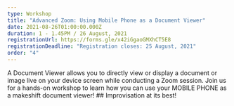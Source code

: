 ```yaml
---
type: Workshop
title: "Advanced Zoom: Using Mobile Phone as a Document Viewer"
date: 2021-08-26T01:00:00.000Z
duration: 1 - 1.45PM / 26 August, 2021
registrationUrl: https://forms.gle/x42iGgaoGMXhCT5E8
registrationDeadline: "Registration closes: 25 August, 2021"
order: "4"
---
```

A Document Viewer allows you to directly view or display a document or image live on your device screen while conducting a Zoom session. Join us for a hands-on workshop to learn how you can use your MOBILE PHONE as a makeshift document viewer! ## Improvisation at its best!